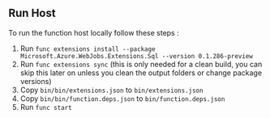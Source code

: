 ## Run Host

To run the function host locally follow these steps :

1. Run `func extensions install --package Microsoft.Azure.WebJobs.Extensions.Sql --version 0.1.286-preview`
2. Run `func extensions sync` (this is only needed for a clean build, you can skip this later on unless you clean the output folders or change package versions)
3. Copy `bin/bin/extensions.json` to `bin/extensions.json`
4. Copy `bin/bin/function.deps.json` to `bin/function.deps.json`
5. Run `func start`